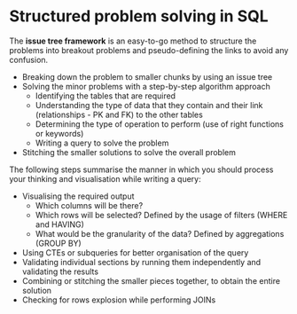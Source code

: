 # Structured problem solving in SQL

The **issue tree framework** is an easy-to-go method to structure the problems into breakout problems and pseudo-defining the links to avoid any confusion.

- Breaking down the problem to smaller chunks by using an issue tree
- Solving the minor problems with a step-by-step algorithm approach
  - Identifying the tables that are required
  - Understanding the type of data that they contain and their link (relationships - PK and FK) to the other tables
  - Determining the type of operation to perform (use of right functions or keywords)
  - Writing a query to solve the problem
- Stitching the smaller solutions to solve the overall problem


The following steps summarise the manner in which you should process your thinking and visualisation while writing a query:
- Visualising the required output
  - Which columns will be there?
  - Which rows will be selected? Defined by the usage of filters (WHERE and HAVING)
  - What would be the granularity of the data? Defined by aggregations (GROUP BY)
- Using CTEs or subqueries for better organisation of the query
- Validating individual sections by running them independently and validating the results
- Combining or stitching the smaller pieces together, to obtain the entire solution
- Checking for rows explosion while performing JOINs
